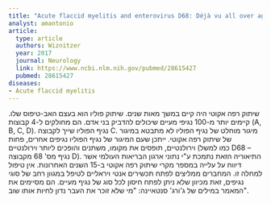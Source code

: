 ```yaml
---
title: "Acute flaccid myelitis and enterovirus D68: Déjà vu all over again"
analyst: amantonio
article:
  type: article
  authors: Wiznitzer
  year: 2017
  journal: Neurology
  link: https://www.ncbi.nlm.nih.gov/pubmed/28615427
  pubmed: 28615427
diseases:
- Acute flaccid myelitis
---
```


שיתוק רפה אקוטי היה קיים במשך מאות שנים. שיתוק פוליו הוא בעצם האב-טיפוס שלו. קיימים יותר מ-100 נגיפי מעיים שיכולים להדביק בני אדם. הם מחולקים ל-4 קבוצות (A, B, C, D). נגיף הפוליו שייך לקבוצה C.
מיגור מוחלט של נגיף הפוליו לא מתבטא במיגור של שיתוק רפה אקוטי. ייתכן שעם המיגור של נגיף הפוליו נגיפים אחרים, פחות וירולנטיים, תופסים את מקומו, משתנים והופכים ליותר וירולנטיים (כמו למשל D68 – נגיף מס' 68 מקבוצה D). התיאוריה הזאת נתמכת ע"י נתוני ארגון הבריאות העולמי אשר דיווח על עלייה במספר מקרי שיתוק רפה אקוטי ב-15 השנים האחרונות.
אין טיפול למחלה זו. המחברים ממליצים לפתח תכשירים אנטי ויראליים לטיפל במגוון רחב של סוגי נגיפים, זאת מכיוון שלא ניתן לפתח חיסון לכל סוג של נגיף מעיים. הם מסיימים את המאמר במילים של ג'ורג' סנטאיינה: "מי שלא זוכר את העבר נדון לחיות אותו שוב".

